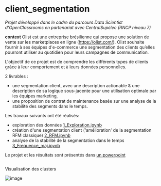 # client_segmentation
*Projet développé dans le cadre du parcours Data Scientist d'OpenClassrooms en partenariat avec CentralSupélec (RNCP niveau 7)*

**context**
Olist est une entreprise brésilienne qui propose une solution de vente sur les marketplaces en ligne (https://olist.com/).
Olist souhaite fournir à ses équipes d'e-commerce une segmentation des clients qu’elles pourront utiliser au quotidien pour leurs campagnes de communication.

L'objectif de ce projet est de comprendre les différents types de clients grâce à leur comportement et à leurs données personnelles.

2 livrables :
-  une segmentation client, avec une description actionable & une description de sa logique sous-jacente pour une utilisation optimale par les équipes marketing,
-  une proposition de contrat de maintenance basée sur une analyse de la stabilité des segments dans le temps.

Les travaux suivants ont été réalisés:
- exploration des données [1_Exploration.ipynb](1_Exploration.ipynb)
- création d'une segmentation client ('amélioration' de la segmentation RFM classique) [2_RFM.ipynb](2_RFM.ipynb)
- analyse de la stabilité de la segmentation dans le temps [3_Frequence_maj.ipynb](3_Frequence_maj.ipynb)

Le projet et les résultats sont présentés dans [un powerpoint](Presentation_projet.pdf)

##

Visualisation des clusters

![image](https://github.com/estellec18/client_segmentation/assets/126951321/f950c507-dca1-401e-8ef1-cb2b0ec968e3)
